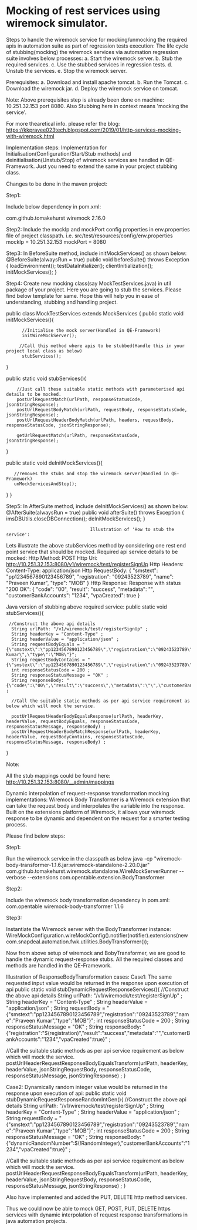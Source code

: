 # Mocking of rest services using wiremock simulator.
Steps to handle the wiremock service for mocking/unmocking the required apis in automation suite as part of regression tests execution:
The life cycle of stubbing(mocking) the wiremock services via automation regression suite involves below processes:
a. Start the wiremock server.
b. Stub the required services.
c. Use the stubbed services in regression tests.
d. Unstub the services.
e. Stop the wiremock server.

Prerequisites:
a. Download and install apache tomcat.
b. Run the Tomcat.
c. Download the wiremock jar.
d. Deploy the wiremock service on tomcat.

Note:
Above prerequisites step is already been done on machine: 10.251.32.153 port 8080.
Also Stubbing here in context means 'mocking the service'.

For more thearetical info. please refer the blog: https://kkpravee023tech.blogspot.com/2019/01/http-services-mocking-with-wiremock.html 



Implementation steps:
Implementation for Initialisation(Configuration/Start/Stub methods) and deinitialisation(Unstub/Stop) of wiremock services are handled in QE-Framework. Just you need to extend the same in your project stubbing class.

Changes to be done in the maven project:

Step1:

Include below dependency in pom.xml:

<dependency>
   <groupId>com.github.tomakehurst</groupId>
   <artifactId>wiremock</artifactId>
   <version>2.16.0</version>
</dependency>

Step2:
Include the mockIp and mockPort config properties in env.properties file of project classpath.
i.e.
src/test/resources/config/env.properties
mockIp = 10.251.32.153
mockPort = 8080



Step3:
In BeforeSuite method, include initMockServices() as shown below:
@BeforeSuite(alwaysRun = true)
public void beforeSuite() throws Exception {
      loadEnvironment();
      testDataInitializer();
      clientInitialization();
      initMockServices();
}



Step4:
Create new mocking class(say MockTestServices.java) in util package of your project. Here you are going to stub the services.
Please find below template for same. Hope this will help you in ease of understanding, stubbing and handling project.


public class MockTestServices extends MockServices {
public static void initMockServices(){

          //Initialise the mock server(Handled in QE-Framework)
          initWireMockServer();

         //Call this method where apis to be stubbed(Handle this in your project local class as below)
          stubServices();
  }



public static void stubServices(){

        //Just call these suitable static methods with parameterised api details to be mocked.
        postUrlRequestMatch(urlPath, responseStatusCode, jsonStringResponse);
        postUrlRequestBodyMatch(urlPath, requestBody, responseStatusCode, jsonStringResponse);
        postUrlRequestHeaderBodyMatch(urlPath, headers, requestBody, responseStatusCode, jsonStringResponse);

        getUrlRequestMatch(urlPath, responseStatusCode, jsonStringResponse);
  }



public static void deInitMockServices(){

       //removes the stubs and stop the wiremock server(Handled in QE-Framework)
       unMockServicesAndStop();
  }
}



Step5:
In AfterSuite method, include deInitMockServices() as shown below:
@AfterSuite(alwaysRun = true)
public void afterSuite() throws Exception {
       imsDBUtils.closeDBConnection();
       deInitMockServices();
}



                                    Illustration of 'How to stub the service':
Lets illustrate the above stubServices method by considering one rest end point service that should be mocked.
Required api service details to be mocked:
Http Method: POST
Http Uri: http://10.251.32.153:8080/v1/wiremock/test/registerSignUp
Http Headers: 
Content-Type: application/json
Http RequestBody:
{
"smstext": "pp1234567890123456789",
"registration": "09243523789",
"name": "Praveen Kumar",
"type": "MOB"
}
Http Response:
Response with status "200 OK":
{
"code": "00",
"result": "success",
"metadata": "",
"customerBankAccounts": "1234",
"vpaCreated": true
}

Java version of stubbing above required service:
public static void stubServices(){

     //Construct the above api details
      String urlPath: "/v1/wiremock/test/registerSignUp" ;
      String headerKey = "Content-Type" ;
      String headerValue = "application/json" ;
      String requestBodyEquals = "{\"smstext\":\"pp1234567890123456789\",\"registration\":\"09243523789\",\"name\":\"Praveen Kumar\",\"type\":\"MOB\"}";
      String requestBodyContains = "{\"smstext\":\"pp1234567890123456789\",\"registration\":\"09243523789\"}";
      int responseStatusCode = 200 ;
      String responseStatusMessage = "OK" ;
      String responseBody: "{\"code\":\"00\",\"result\":\"success\",\"metadata\":\"\",\"customerBankAccounts\":\"1234\",\"vpaCreated\":true}" ;           

      //Call the suitable static methods as per api service requirement as below which will mock the service.

      postUrlRequestHeaderBodyEqualsResponse(urlPath, headerKey, headerValue, requestBodyEquals, responseStatusCode, responseStatusMessage, responseBody) ;
      postUrlRequestHeaderBodyMatchResponse(urlPath, headerKey, headerValue, requestBodyContains, responseStatusCode, responseStatusMessage, responseBody) ;
}



Note:

All the stub mappings could be found here: http://10.251.32.153:8080/__admin/mappings  



Dynamic interpolation of request-response transformation mocking implementations:
Wiremock Body Transformer is a Wiremock extension that can take the request body and interpolates the variable into the response. Built on the extensions platform of Wiremock, it allows your wiremock response to be dynamic and dependent on the request for a smarter testing process.

Please find below steps:

Step1:

Run the wiremock service in the classpath as below
java -cp "wiremock-body-transformer-1.1.6.jar:wiremock-standalone-2.20.0.jar" com.github.tomakehurst.wiremock.standalone.WireMockServerRunner --verbose --extensions com.opentable.extension.BodyTransformer

Step2:

Include the wiremock body transformation dependency in pom.xml:
<dependency>
<groupId>com.opentable</groupId>
<artifactId>wiremock-body-transformer</artifactId>
<version>1.1.6</version>
</dependency>

Step3:

Instantiate the Wiremock server with the BodyTransformer instance:
WireMockConfiguration.wireMockConfig().notifier(notifier).extensions(new com.snapdeal.automation.fwk.utilities.BodyTransformer());

Now from above setup of wiremock and BobyTransformer, we are good to handle the dynamic request-response stubs. All the required classes and methods are handled in the QE-Framework.


Illustration of ResponseBodyTransformation cases:
Case1: The same requested input value would be returned in the response upon execution of api
public static void stubDynamicRequestResponseServices(){
//Construct the above api details
String urlPath: "/v1/wiremock/test/registerSignUp" ;
String headerKey = "Content-Type" ;
String headerValue = "application/json" ;
String requestBody = "{\"smstext\":\"pp1234567890123456789\",\"registration\":\"09243523789\",\"name\":\"Praveen Kumar\",\"type\":\"MOB\"}";
int responseStatusCode = 200 ;
String responseStatusMessage = "OK" ;
String responseBody: "{\"registration\":\"$(registration)\",\"result\":\"success\",\"metadata\":\"\",\"customerBankAccounts\":\"1234\",\"vpaCreated\":true}" ;

//Call the suitable static methods as per api service requirement as below which will mock the service.
postUrlHeaderRequestResponseBodyEqualsTransform(urlPath, headerKey, headerValue, jsonStringRequestBody, responseStatusCode, responseStatusMessage, jsonStringResponse) ;
}

Case2: Dynamically random integer value would be returned in the response upon execution of api:
public static void stubDynamicRequestResponseRandomIntGen(){
//Construct the above api details
String urlPath: "/v1/wiremock/test/registerSignUp" ;
String headerKey = "Content-Type" ;
String headerValue = "application/json" ;
String requestBody = "{\"smstext\":\"pp1234567890123456789\",\"registration\":\"09243523789\",\"name\":\"Praveen Kumar\",\"type\":\"MOB\"}";
int responseStatusCode = 200 ;
String responseStatusMessage = "OK" ;
String responseBody: "{\"dynamicRandomNumber\":$(!RandomInteger),\"customerBankAccounts\":\"1234\",\"vpaCreated\":true}" ;

//Call the suitable static methods as per api service requirement as below which will mock the service.
postUrlHeaderRequestResponseBodyEqualsTransform(urlPath, headerKey, headerValue, jsonStringRequestBody, responseStatusCode, responseStatusMessage, jsonStringResponse) ;
}

Also have implemented and added the PUT, DELETE http method services.

   Thus we could now be able to mock GET, POST, PUT, DELETE https services with dynamic interpolation of request response transformations in java automation projects.
